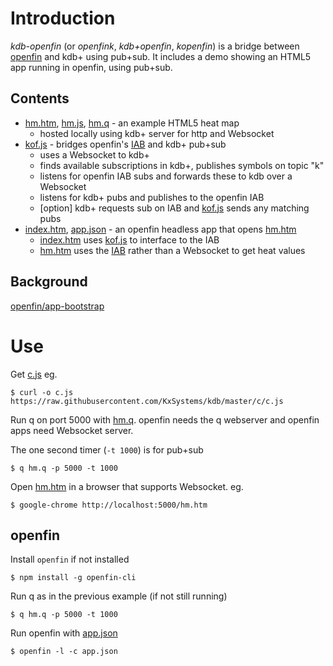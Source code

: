 # Introduction
*kdb-openfin* (or *openfink*, *kdb+openfin*, *kopenfin*) 
 is a bridge between [openfin](http://openfin.co/) and kdb+ using pub+sub.  It includes a demo showing an HTML5 app running in openfin, using pub+sub.

## Contents
 - [hm.htm](hm.htm), [hm.js](hm.js), [hm.q](hm.q) - an example HTML5 heat map 
   - hosted locally using kdb+ server for http and Websocket
 - [kof.js](kof.js) - bridges openfin's [IAB](http://cdn.openfin.co/jsdocs/stable/fin.desktop.InterApplicationBus.html) and kdb+ pub+sub
   - uses a Websocket to kdb+
   - finds available subscriptions in kdb+, publishes symbols on topic "k"
   - listens for openfin IAB subs and forwards these to kdb over a Websocket
   - listens for kdb+ pubs and publishes to the openfin IAB
   - [option] kdb+ requests sub on IAB and [kof.js](kof.js) sends any matching pubs
 - [index.htm](index.htm), [app.json](app.json) - an openfin headless app that opens [hm.htm](hm.htm)
   - [index.htm](index.htm) uses [kof.js](kof.js) to interface to the IAB
   - [hm.htm](hm.htm) uses the [IAB](http://cdn.openfin.co/jsdocs/stable/fin.desktop.InterApplicationBus.html) rather than a Websocket to get heat values

## Background

 [openfin/app-bootstrap](https://github.com/openfin/app-bootstrap)

# Use
Get [c.js](https://raw.githubusercontent.com/KxSystems/kdb/master/c/c.js) eg. 
```
$ curl -o c.js https://raw.githubusercontent.com/KxSystems/kdb/master/c/c.js 
 ```

Run q on port 5000 with [hm.q](hm.q).  openfin needs the q webserver and openfin apps need Websocket server.

The one second timer (`-t 1000`) is for pub+sub
```
$ q hm.q -p 5000 -t 1000 
 ```

Open [hm.htm](hm.htm) in a browser that supports Websocket.  eg.
```
$ google-chrome http://localhost:5000/hm.htm 
 ```

## openfin 
Install `openfin` if not installed
```
$ npm install -g openfin-cli 
 ```

Run q as in the previous example (if not still running)
```
$ q hm.q -p 5000 -t 1000 
 ```

Run openfin with [app.json](app.json) 
```
$ openfin -l -c app.json 
 ```

